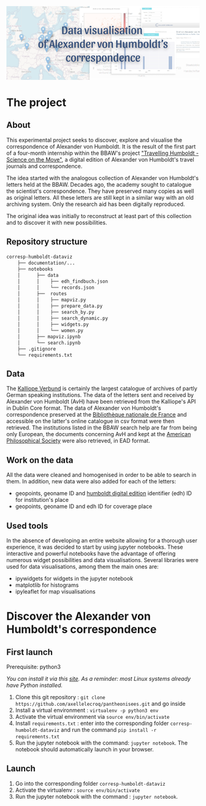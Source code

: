 ![coverimg](documentation/cover_readme.png)

# The project
## About
This experimental project seeks to discover, explore and visualise the correspondence of Alexander von Humboldt. It is the result of the first part of a four-month internship within the BBAW's project ["Travelling Humboldt - Science on the Move"](https://edition-humboldt.de/?&l=en), a digital edition of Alexander von Humboldt's travel journals and correspondence.

The idea started with the analogous collection of Alexander von Humboldt's letters held at the BBAW. Decades ago, the academy sought to catalogue the scientist's correspondence. They have preserved many copies as well as original letters. All these letters are still kept in a similar way with an old archiving system. Only the research aid has been digitally reproduced. 

The original idea was initially to reconstruct at least part of this collection and to discover it with new possibilities. 

## Repository structure
```
corresp-humboldt-dataviz
    ├── documentation/...
    ├── notebooks
    │      ├── data
    │      │    ├── edh_findbuch.json
    │      │    └── records.json
    │      ├──  routes
    │      │    ├── mapviz.py
    │      │    ├── prepare_data.py
    │      │    ├── search_by.py
    │      │    ├── search_dynamic.py
    │      │    ├── widgets.py
    │      │    └── women.py
    │      ├── mapviz.ipynb
    │      └── search.ipynb
    ├── .gitignore
    └── requirements.txt

```
## Data
The [Kalliope Verbund](https://kalliope-verbund.info/) is certainly the largest catalogue of archives of partly German speaking institutions. The data of the letters sent and received by Alexander von Humboldt (AvH) have been retrieved from the Kalliope's API in Dublin Core format.
The data of Alexander von Humboldt's correspondence preserved at the [Bibliothèque nationale de France](https://catalogue.bnf.fr/index.do) and accessible on the latter's online catalogue in csv format were then retrieved.
The institutions listed in the BBAW search help are far from being only European, the documents concerning AvH and kept at the [American Philosophical Society](https://www.amphilsoc.org/library/search-collections) were also retrieved, in EAD format.

## Work on the data
All the data were cleaned and homogenised in order to be able to search in them. In addition, new data were also added for each of the letters:
- geopoints, geoname ID and [humboldt digital edition](https://edition-humboldt.de/?&l=en) identifier (edh) ID for institution's place
- geopoints, geoname ID and edh ID for coverage place

## Used tools
In the absence of developing an entire website allowing for a thorough user experience, it was decided to start by using jupyter notebooks. These interactive and powerful notebooks have the advantage of offering numerous widget possibilities and data visualisations.
Several libraries were used for data visualisations, among them the main ones are:
- ipywidgets for widgets in the jupyter notebook
- matplotlib for histograms
- ipyleaflet for map visualisations


# Discover the Alexander von Humboldt's correspondence
## First launch
Prerequisite: python3

*You can install it via this [site](https://www.python.org/downloads/). As a reminder: most Linux systems already have Python installed.*

1. Clone this git repository : `git clone https://github.com/axellelecroq/pantheonisees.git` and go inside
2. Install a virtual environment : `virtualenv -p python3 env`
3. Activate the virtual environment via `source env/bin/activate`
4. Install `requirements.txt` : enter into the corresponding folder `corresp-humboldt-dataviz` and run the command `pip install -r requirements.txt`
5. Run the jupyter notebook with the command: `jupyter notebook`. The notebook should automatically launch in your browser.

## Launch
1. Go into the corresponding folder `corresp-humboldt-dataviz`
2. Activate the virtualenv : `source env/bin/activate`
3. Run the jupyter notebook with the command : `jupyter notebook`.


